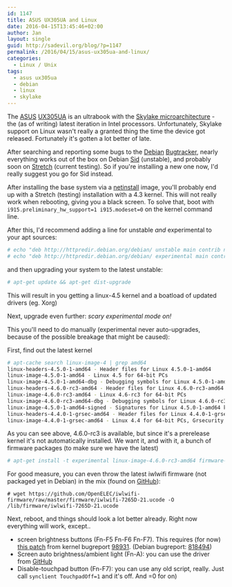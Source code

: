 ```yaml
---
id: 1147
title: ASUS UX305UA and Linux
date: 2016-04-15T13:45:46+02:00
author: Jan
layout: single
guid: http://sadevil.org/blog/?p=1147
permalink: /2016/04/15/asus-ux305ua-and-linux/
categories:
  - Linux / Unix
tags:
  - asus ux305ua
  - debian
  - linux
  - skylake
---
```

The [ASUS](https://www.asus.com/) [UX305UA](https://www.asus.com/us/Notebooks/ASUS-ZenBook-UX305UA/) is an ultrabook with the [Skylake microarchitecture](https://en.wikipedia.org/wiki/Skylake_(microarchitecture)) - the (as of writing) latest iteration in Intel processors. Unfortunately, Skylake support on Linux wasn't really a granted thing the time the device got released. Fortunately it's gotten a lot better of late.

After searching and reporting some bugs to the [Debian](https://www.debian.org/) [Bugtracker](https://www.debian.org/Bugs/), nearly everything works out of the box on Debian [Sid](https://www.debian.org/releases/sid/) (unstable), and probably soon on [Stretch](https://www.debian.org/releases/stretch/) (current testing). So if you're installing a new one now, I'd really suggest you go for Sid instead.

After installing the base system via a [netinstall](https://www.debian.org/devel/debian-installer/) image, you'll probably end up with a Stretch (testing) installation with a 4.3 kernel. This will not really work when rebooting, giving you a black screen. To solve that, boot with 
`i915.preliminary_hw_support=1 i915.modeset=0` on the kernel command line.

After this, I'd recommend adding a line for unstable _and_ experimental to your apt sources:

```bash
# echo "deb http://httpredir.debian.org/debian/ unstable main contrib non-free" > /etc/apt/sources.list.d/unstable.list
# echo "deb http://httpredir.debian.org/debian/ experimental main contrib non-free" > /etc/apt/sources.list.d/experimental.list
```
and then upgrading your system to the latest unstable:  
```bash
# apt-get update && apt-get dist-upgrade
```

This will result in you getting a linux-4.5 kernel and a boatload of updated drivers (eg. Xorg)

Next, upgrade even further: _scary experimental mode on!_ 

This you'll need to do manually (experimental never auto-upgrades, because of the possible breakage that might be caused):

First, find out the latest kernel
```bash
# apt-cache search linux-image-4 | grep amd64
linux-headers-4.5.0-1-amd64 - Header files for Linux 4.5.0-1-amd64
linux-image-4.5.0-1-amd64 - Linux 4.5 for 64-bit PCs
linux-image-4.5.0-1-amd64-dbg - Debugging symbols for Linux 4.5.0-1-amd64
linux-headers-4.6.0-rc3-amd64 - Header files for Linux 4.6.0-rc3-amd64
linux-image-4.6.0-rc3-amd64 - Linux 4.6-rc3 for 64-bit PCs
linux-image-4.6.0-rc3-amd64-dbg - Debugging symbols for Linux 4.6.0-rc3-amd64
linux-image-4.5.0-1-amd64-signed - Signatures for Linux 4.5.0-1-amd64 kernel and modules
linux-headers-4.4.0-1-grsec-amd64 - Header files for Linux 4.4.0-1-grsec-amd64
linux-image-4.4.0-1-grsec-amd64 - Linux 4.4 for 64-bit PCs, Grsecurity protection
```

As you can see above, 4.6.0-rc3 is available, but since it's a prerelease kernel it's not automatically installed. We want it, and with it, a bunch of firmware packages (to make sure we have the latest)  
```bash
# apt-get install -t experimental linux-image-4.6.0-rc3-amd64 firmware-linux firmware-iwlwifi firmware-misc-nonfree intel-microcode  
```
For good measure, you can even throw the latest iwlwifi firmware (not packaged yet in Debian) in the mix (found on [GitHub](https://github.com/OpenELEC/iwlwifi-firmware/tree/master/firmware)):  
```
# wget https://github.com/OpenELEC/iwlwifi-firmware/raw/master/firmware/iwlwifi-7265D-21.ucode -O /lib/firmware/iwlwifi-7265D-21.ucode
```
  
Next, reboot, and things should look a lot better already. Right now everything will work, except..

  * screen brightness buttons (Fn-F5 Fn-F6 Fn-F7). This requires (for now) [this patch](https://bugzilla.kernel.org/attachment.cgi?id=195071) from kernel bugreport [98931](https://bugzilla.kernel.org/show_bug.cgi?id=98931). (Debian bugreport: [818494](https://bugs.debian.org/cgi-bin/bugreport.cgi?bug=818494))
  * Screen auto brightness/ambient light (Fn-A): you can use the driver from [GitHub](https://github.com/danieleds/als)
  * Disable-touchpad button (Fn-F7): you can use any old script, really. Just call `synclient TouchpadOff=1` and it's off. And =0 for on)